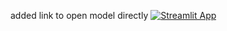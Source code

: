 added link to open model directly 
[![Streamlit App](https://static.streamlit.io/badges/streamlit_badge_black_white.svg)](https://satyendra17-sentiment-analysis-model-using-ml-app-s6nueh.streamlit.app/)
